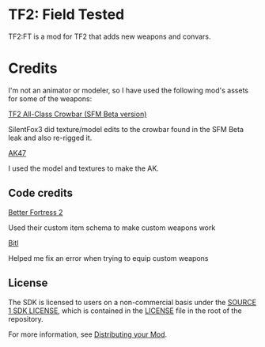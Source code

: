 # TF2: Field Tested

TF2:FT is a mod for TF2 that adds new weapons and convars.

# Credits

I'm not an animator or modeler, so I have used the following mod's assets for some of the weapons:

[TF2 All-Class Crowbar (SFM Beta version)](https://gamebanana.com/mods/198771)

SilentFox3 did texture/model edits to the crowbar found in the SFM Beta leak and also re-rigged it.

[AK47](https://gamebanana.com/mods/197796)

I used the model and textures to make the AK.




## Code credits

[Better Fortress 2](https://github.com/ALIEN31ITA/Better-Fortress-2)

Used their custom item schema to make custom weapons work

[Bitl](https://github.com/Bitl)

Helped me fix an error when trying to equip custom weapons


## License

The SDK is licensed to users on a non-commercial basis under the [SOURCE 1 SDK LICENSE](LICENSE), which is contained in the [LICENSE](LICENSE) file in the root of the repository.

For more information, see [Distributing your Mod](#markdown-header-distributing-your-mod).
